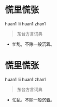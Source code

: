 # 慌里慌张
huan1 lii huan1 zhan1
> 东台方言词典
- 忙乱，不除一般沉着。

# 慌里慌张
huan1 lii huan1 zhan1
> 东台方言词典
- 忙乱，不除一般沉着。
